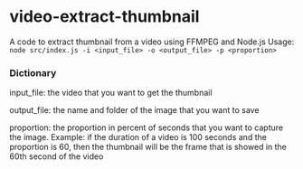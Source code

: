 # video-extract-thumbnail

A code to extract thumbnail from a video using FFMPEG and Node.js
Usage:
`node src/index.js -i <input_file> -o <output_file> -p <proportion>`

### Dictionary

input_file: the video that you want to get the thumbnail

output_file: the name and folder of the image that you want to save

proportion: the proportion in percent of seconds that you want to capture the image.
Example: if the duration of a video is 100 seconds and the proportion is 60,
then the thumbnail will be the frame that is showed in the 60th second of the video
